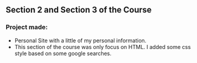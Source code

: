 ## Section 2 and Section 3 of the Course

### Project made:
* Personal Site with a little of my personal information.
* This section of the course was only focus on HTML. I added some css style based on some google searches.